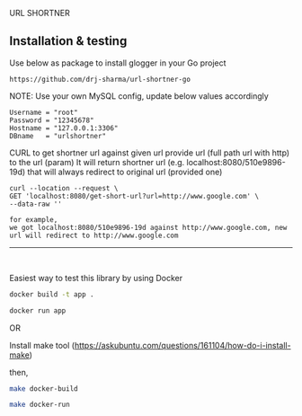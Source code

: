 URL SHORTNER


## Installation & testing

Use below as package to install glogger in your Go project

```
https://github.com/drj-sharma/url-shortner-go
```

NOTE: Use your own MySQL config, update below values accordingly
```
Username = "root"
Password = "12345678"
Hostname = "127.0.0.1:3306"
DBname   = "urlshortner"
```


CURL to get shortner url against given url
provide url (full path url with http) to the url (param) It will return shortner url (e.g. localhost:8080/510e9896-19d) 
that will always redirect to original url (provided one)
```
curl --location --request \
GET 'localhost:8080/get-short-url?url=http://www.google.com' \
--data-raw ''
```

```
for example, 
we got localhost:8080/510e9896-19d against http://www.google.com, new url will redirect to http://www.google.com
```

---
&nbsp;

Easiest way to test this library by using Docker

```bash
docker build -t app .

docker run app
```

OR

Install make tool (https://askubuntu.com/questions/161104/how-do-i-install-make)

then,
``` bash
make docker-build

make docker-run
    
